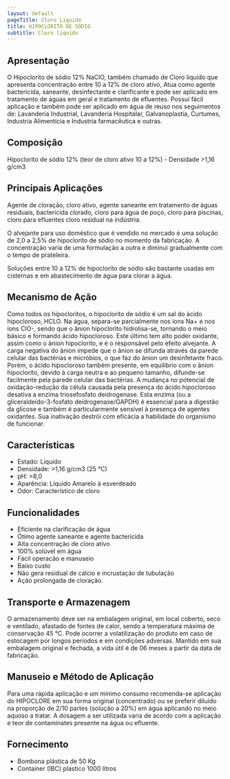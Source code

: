 ```yaml
---
layout: default
pageTitle: Cloro Liquido
title: HIPOCLORITO DE SÓDIO
subtitle: Cloro liquido
---
```


## Apresentação

O Hipoclorito de sódio 12% NaClO, também chamado de Cloro liquido que apresenta concentração entre 10 a 12% de cloro ativo, Atua como agente bactericida, saneante, desinfectante e clarificante e pode ser aplicado em tratamento de águas em geral e tratamento de efluentes.
Possuí fácil aplicação e também pode ser aplicado em água de reuso nos seguimentos de: Lavanderia Industrial, Lavanderia Hospitalar, Galvanoplastia, Curtumes, Industria Alimentícia e Industria farmacêutica e outras.

## Composição

Hipoclorito de sódio 12%  (teor de cloro ativo 10 a 12%) - Densidade >1,16 g/cm3


## Principais Aplicações
Agente de cloração, cloro ativo, agente saneante em tratamento de águas residuais, bactericida clorado, cloro para água de poço, cloro para piscinas, cloro para efluentes cloro residual na indústria.

O alvejante para uso doméstico que é vendido no mercado é uma solução de 2,0 a 2,5% de hipoclorito de sódio no momento da fabricação. A concentração varia de uma formulação a outra e diminui gradualmente com o tempo de prateleira.

Soluções entre 10 à 12% de hipoclorito de sódio são bastante usadas em cisternas e em abastecimento de água para clorar a água.

## Mecanismo de Ação

Como todos os hipocloritos, o hipoclorito de sódio é um sal do ácido hipocloroso, HCLO. Na água, separa-se parcialmente nos íons Na+ e nos íons ClO-, sendo que o ânion hipoclorito hidrolisa-se, tornando o meio básico e formando ácido hipocloroso. Este último tem alto poder oxidante, assim como o ânion hipoclorito, e é o responsável pelo efeito alvejante. A carga negativa do ânion impede que o ânion se difunda através da parede celular das bactérias e micróbios, o que faz do ânion um desinfetante fraco. Porém, o ácido hipocloroso também presente, em equilíbrio com o ânion hipoclorito, devido à carga neutra e ao pequeno tamanho, difunde-se facilmente pela parede celular das bactérias. A mudança no potencial de oxidação-redução da célula causada pela presença do ácido hipocloroso desativa a enzima triosefosfato deidrogenase. Esta enzima (ou a gliceraldeído-3-fosfato deidrogenase/GAPDH) é essencial para a digestão da glicose e também é particularmente sensível à presença de agentes oxidantes. Sua inativação destrói com eficácia a habilidade do organismo de funcionar.

## Características

- Estado: Liquido
- Densidade: >1,16 g/cm3 (25 °C)
- pH: >8,0
- Aparência: Líquido Amarelo à esverdeado
- Odor: Característico de cloro



## Funcionalidades

- Eficiente na clarificação de água
- Ótimo agente saneante e agente bactericida
- Alta concentração de cloro ativo
- 100% solúvel em água
- Fácil operacão e manuseio
- Baixo custo
- Não gera residual de cálcio e incrustação de tubulação
- Ação prolongada de cloração.


## Transporte e Armazenagem
O armazenamento deve ser na embalagem original, em local coberto, seco e ventilado, afastado    de fontes de calor, sendo a temperatura máxima de conservação 45 °C. 
Pode ocorrer a volatilização do produto em caso de estocagem por longos períodos e em condições adversas.
Mantido em sua embalagem original e fechada, a vida útil é de 06 meses a partir da data de  fabricação.

## Manuseio e Método de Aplicação
Para uma rápida aplicação e um mínimo consumo recomenda-se aplicação do HIPOCLORE em sua forma original (concentrado) ou se preferir diluído na proporção de 2/10 partes (solução a 20%) em água aplicando no meio aquoso a tratar.
A dosagem a ser utilizada varia de acordo com a aplicação e teor de contaminates presente na água ou efluente.

## Fornecimento

- Bombona plástica de 50 Kg
- Container (IBC) plastico 1000 litros 
